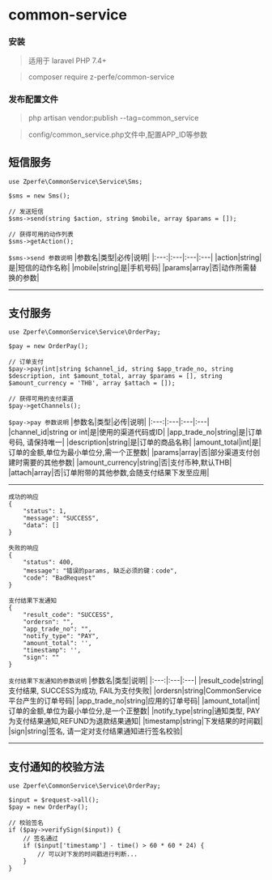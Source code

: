 # common-service
### 安装
> 适用于 laravel PHP 7.4+

> composer require z-perfe/common-service
### 发布配置文件
> php artisan vendor:publish --tag=common_service

> config/common_service.php文件中,配置APP_ID等参数

## 短信服务
```
use Zperfe\CommonService\Service\Sms;

$sms = new Sms();

// 发送短信
$sms->send(string $action, string $mobile, array $params = []);

// 获得可用的动作列表
$sms->getAction();
```
`` $sms->send 参数说明 ``
|参数名|类型|必传|说明|
|:---:|:---|:---|:---|
|action|string|是|短信的动作名称|
|mobile|string|是|手机号码|
|params|array|否|动作所需替换的参数|
*************
## 支付服务
```
use Zperfe\CommonService\Service\OrderPay;

$pay = new OrderPay();

// 订单支付
$pay->pay(int|string $channel_id, string $app_trade_no, string $description, int $amount_total, array $params = [], string $amount_currency = 'THB', array $attach = []);

// 获得可用的支付渠道
$pay->getChannels();
```
`` $pay->pay 参数说明 ``
|参数名|类型|必传|说明|
|:---:|:---|:---|:---|
|channel_id|string or int|是|使用的渠道代码或ID|
|app_trade_no|string|是|订单号码, 请保持唯一|
|description|string|是|订单的商品名称|
|amount_total|int|是|订单的金额,单位为最小单位分,需一个正整数|
|params|array|否|部分渠道支付创建时需要的其他参数|
|amount_currency|string|否|支付币种,默认THB|
|attach|array|否|订单附带的其他参数,会随支付结果下发至应用|
*************

``` 
成功的响应 
{
    "status": 1,
    "message": "SUCCESS",
    "data": []
}
```

``` 
失败的响应 
{
    "status": 400,
    "message": "错误的params, 缺乏必须的键：code",
    "code": "BadRequest"
}
```

```
支付结果下发通知
{
	"result_code": "SUCCESS",
	"ordersn": "",
	"app_trade_no": "",
	"notify_type": "PAY",
	"amount_total": '',
	"timestamp": '',
	"sign": ""
}
```
`` 支付结果下发通知的参数说明 ``
|参数名|类型|说明|
|:---:|:---|:---|
|result_code|string|支付结果, SUCCESS为成功, FAIL为支付失败|
|ordersn|string|CommonService平台产生的订单号码|
|app_trade_no|string|应用的订单号码|
|amount_total|int|订单的金额,单位为最小单位分,是一个正整数|
|notify_type|string|通知类型, PAY为支付结果通知,REFUND为退款结果通知|
|timestamp|string|下发结果的时间戳|
|sign|string|签名, 请一定对支付结果通知进行签名校验|

*************
## 支付通知的校验方法
```
use Zperfe\CommonService\Service\OrderPay;

$input = $request->all();
$pay = new OrderPay();

// 校验签名
if ($pay->verifySign($input)) {
    // 签名通过
    if ($input['timestamp'] - time() > 60 * 60 * 24) {
        // 可以对下发的时间戳进行判断...
    }
}
```